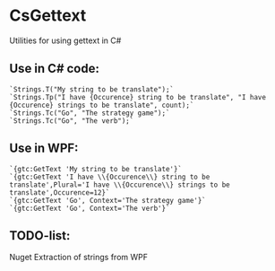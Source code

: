 # CsGettext
Utilities for using gettext in C#

## Use in C# code:
    `Strings.T("My string to be translate");`
    `Strings.Tp("I have {Occurence} string to be translate", "I have {Occurence} strings to be translate", count);`
    `Strings.Tc("Go", "The strategy game");`
    `Strings.Tc("Go", "The verb");`
  
## Use in WPF:
    `{gtc:GetText 'My string to be translate'}`
    `{gtc:GetText 'I have \\{Occurence\\} string to be translate',Plural='I have \\{Occurence\\} strings to be translate',Occurence=12}`
    `{gtc:GetText 'Go', Context='The strategy game'}`
    `{gtc:GetText 'Go', Context='The verb'}`

## TODO-list:
Nuget
Extraction of strings from WPF
